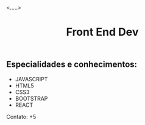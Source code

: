 <.....>
<head>
  <title>Leonardo, 32 anos e natural do Rio de janeiro.</title>
</head>
<body>
<header>
  <h1 class="titulo">Front End Dev</h1>
</header>
<main>
<div class="conteudo">
  <h2>Especialidades e conhecimentos:</h2>
  <ul class="especialidades">
    <li>JAVASCRIPT</li>
    <li>HTML5</li>
    <li>CSS3</li>
    <li>BOOTSTRAP</li>
    <li>REACT</li>
  </ul>
 </div>
</main>
<footer>
  <p>Contato: +5
  
